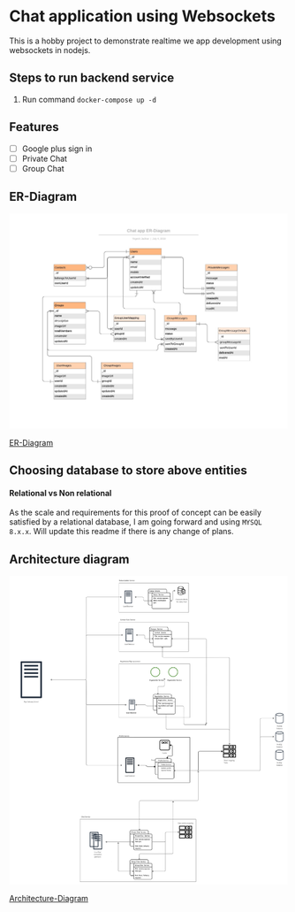 # Chat application using Websockets

This is a hobby project to demonstrate realtime we app development using websockets in nodejs.

## Steps to run backend service
1. Run command `docker-compose up -d`

## Features

- [ ] Google plus sign in
- [ ] Private Chat
- [ ] Group Chat

## ER-Diagram

<img src="./documentation/ER-Diagrams/ER-Diagram.jpeg">

[ER-Diagram](./documentation/ER-Diagrams/ER-Diagram.jpeg)

## Choosing database to store above entities

#### Relational vs Non relational

As the scale and requirements for this proof of concept can be easily satisfied by a relational database, I am going forward and using  `MYSQL 8.x.x`. Will update this readme if there is any change of plans.

## Architecture diagram

<img src="./documentation/Architecture-Diagrams/Architecture-Diagram-v1.jpg">

[Architecture-Diagram](./documentation/Architecture-Diagrams/Architecture-Diagram-v1.jpg)